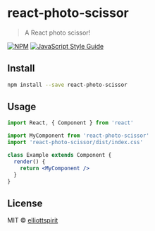 # react-photo-scissor

> A React photo scissor!

[![NPM](https://img.shields.io/npm/v/react-photo-scissor.svg)](https://www.npmjs.com/package/react-photo-scissor) [![JavaScript Style Guide](https://img.shields.io/badge/code_style-standard-brightgreen.svg)](https://standardjs.com)

## Install

```bash
npm install --save react-photo-scissor
```

## Usage

```jsx
import React, { Component } from 'react'

import MyComponent from 'react-photo-scissor'
import 'react-photo-scissor/dist/index.css'

class Example extends Component {
  render() {
    return <MyComponent />
  }
}
```

## License

MIT © [elliottspirit](https://github.com/elliottspirit)
